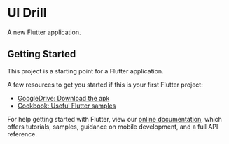# UI Drill

A new Flutter application.

## Getting Started

This project is a starting point for a Flutter application.

A few resources to get you started if this is your first Flutter project:

- [GoogleDrive: Download the apk](https://drive.google.com/file/d/1pp8r5Q1eaWXom89MaKvXPDxgOlxheS-J/view?usp=sharing)
- [Cookbook: Useful Flutter samples](https://flutter.dev/docs/cookbook)

For help getting started with Flutter, view our
[online documentation](https://flutter.dev/docs), which offers tutorials,
samples, guidance on mobile development, and a full API reference.
